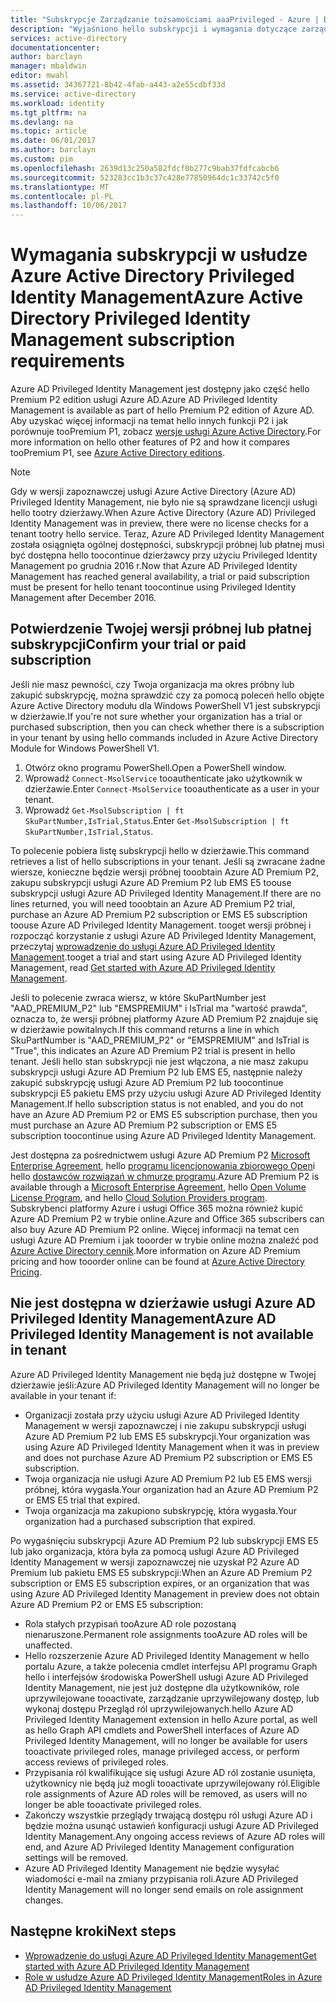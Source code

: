 ```yaml
---
title: "Subskrypcje Zarządzanie tożsamościami aaaPrivileged - Azure | Dokumentacja firmy Microsoft"
description: "Wyjaśniono hello subskrypcji i wymagania dotyczące zarządzania i przy użyciu usługi Azure AD Privileged Identity Management w dzierżawie licencjonowania"
services: active-directory
documentationcenter: 
author: barclayn
manager: mbaldwin
editor: mwahl
ms.assetid: 34367721-8b42-4fab-a443-a2e55cdbf33d
ms.service: active-directory
ms.workload: identity
ms.tgt_pltfrm: na
ms.devlang: na
ms.topic: article
ms.date: 06/01/2017
ms.author: barclayn
ms.custom: pim
ms.openlocfilehash: 2639d13c250a582fdcf0b277c9bab37fdfcabcb6
ms.sourcegitcommit: 523283cc1b3c37c428e77850964dc1c33742c5f0
ms.translationtype: MT
ms.contentlocale: pl-PL
ms.lasthandoff: 10/06/2017
---
```

# <a name="azure-active-directory-privileged-identity-management-subscription-requirements"></a><span data-ttu-id="cf689-103">Wymagania subskrypcji w usłudze Azure Active Directory Privileged Identity Management</span><span class="sxs-lookup"><span data-stu-id="cf689-103">Azure Active Directory Privileged Identity Management subscription requirements</span></span>

<span data-ttu-id="cf689-104">Azure AD Privileged Identity Management jest dostępny jako część hello Premium P2 edition usługi Azure AD.</span><span class="sxs-lookup"><span data-stu-id="cf689-104">Azure AD Privileged Identity Management is available as part of hello Premium P2 edition of Azure AD.</span></span> <span data-ttu-id="cf689-105">Aby uzyskać więcej informacji na temat hello innych funkcji P2 i jak porównuje tooPremium P1, zobacz [wersje usługi Azure Active Directory](../active-directory-editions.md).</span><span class="sxs-lookup"><span data-stu-id="cf689-105">For more information on hello other features of P2 and how it compares tooPremium P1, see [Azure Active Directory editions](../active-directory-editions.md).</span></span>

>[!NOTE]
<span data-ttu-id="cf689-106">Gdy w wersji zapoznawczej usługi Azure Active Directory (Azure AD) Privileged Identity Management, nie było nie są sprawdzane licencji usługi hello tootry dzierżawy.</span><span class="sxs-lookup"><span data-stu-id="cf689-106">When Azure Active Directory (Azure AD) Privileged Identity Management was in preview, there were no license checks for a tenant tootry hello service.</span></span>  <span data-ttu-id="cf689-107">Teraz, Azure AD Privileged Identity Management została osiągnięta ogólnej dostępności, subskrypcji próbnej lub płatnej musi być dostępna hello toocontinue dzierżawcy przy użyciu Privileged Identity Management po grudnia 2016 r.</span><span class="sxs-lookup"><span data-stu-id="cf689-107">Now that Azure AD Privileged Identity Management has reached general availability, a trial or paid subscription must be present for hello tenant toocontinue using Privileged Identity Management after December 2016.</span></span>
  

## <a name="confirm-your-trial-or-paid-subscription"></a><span data-ttu-id="cf689-108">Potwierdzenie Twojej wersji próbnej lub płatnej subskrypcji</span><span class="sxs-lookup"><span data-stu-id="cf689-108">Confirm your trial or paid subscription</span></span>

<span data-ttu-id="cf689-109">Jeśli nie masz pewności, czy Twoja organizacja ma okres próbny lub zakupić subskrypcję, można sprawdzić czy za pomocą poleceń hello objęte Azure Active Directory modułu dla Windows PowerShell V1 jest subskrypcji w dzierżawie.</span><span class="sxs-lookup"><span data-stu-id="cf689-109">If you're not sure whether your organization has a trial or purchased subscription, then you can check whether there is a subscription in your tenant by using hello commands included in Azure Active Directory Module for Windows PowerShell V1.</span></span> 
1. <span data-ttu-id="cf689-110">Otwórz okno programu PowerShell.</span><span class="sxs-lookup"><span data-stu-id="cf689-110">Open a PowerShell window.</span></span>
2. <span data-ttu-id="cf689-111">Wprowadź `Connect-MsolService` tooauthenticate jako użytkownik w dzierżawie.</span><span class="sxs-lookup"><span data-stu-id="cf689-111">Enter `Connect-MsolService` tooauthenticate as a user in your tenant.</span></span>
3. <span data-ttu-id="cf689-112">Wprowadź `Get-MsolSubscription | ft SkuPartNumber,IsTrial,Status`.</span><span class="sxs-lookup"><span data-stu-id="cf689-112">Enter `Get-MsolSubscription | ft SkuPartNumber,IsTrial,Status`.</span></span>

<span data-ttu-id="cf689-113">To polecenie pobiera listę subskrypcji hello w dzierżawie.</span><span class="sxs-lookup"><span data-stu-id="cf689-113">This command retrieves a list of hello subscriptions in your tenant.</span></span> <span data-ttu-id="cf689-114">Jeśli są zwracane żadne wiersze, konieczne będzie wersji próbnej tooobtain Azure AD Premium P2, zakupu subskrypcji usługi Azure AD Premium P2 lub EMS E5 toouse subskrypcji usługi Azure AD Privileged Identity Management.</span><span class="sxs-lookup"><span data-stu-id="cf689-114">If there are no lines returned, you will need tooobtain an Azure AD Premium P2 trial, purchase an Azure AD Premium P2 subscription or EMS E5 subscription toouse Azure AD Privileged Identity Management.</span></span>  <span data-ttu-id="cf689-115">tooget wersji próbnej i rozpocząć korzystanie z usługi Azure AD Privileged Identity Management, przeczytaj [wprowadzenie do usługi Azure AD Privileged Identity Management](../active-directory-privileged-identity-management-getting-started.md).</span><span class="sxs-lookup"><span data-stu-id="cf689-115">tooget a trial and start using Azure AD Privileged Identity Management, read [Get started with Azure AD Privileged Identity Management](../active-directory-privileged-identity-management-getting-started.md).</span></span>

<span data-ttu-id="cf689-116">Jeśli to polecenie zwraca wiersz, w które SkuPartNumber jest "AAD_PREMIUM_P2" lub "EMSPREMIUM" i IsTrial ma "wartość prawda", oznacza to, że wersji próbnej platformy Azure AD Premium P2 znajduje się w dzierżawie powitalnych.</span><span class="sxs-lookup"><span data-stu-id="cf689-116">If this command returns a line in which SkuPartNumber is "AAD_PREMIUM_P2" or "EMSPREMIUM" and IsTrial is "True", this indicates an Azure AD Premium P2 trial is present in hello tenant.</span></span>  <span data-ttu-id="cf689-117">Jeśli hello stan subskrypcji nie jest włączona, a nie masz zakupu subskrypcji usługi Azure AD Premium P2 lub EMS E5, następnie należy zakupić subskrypcję usługi Azure AD Premium P2 lub toocontinue subskrypcji E5 pakietu EMS przy użyciu usługi Azure AD Privileged Identity Management.</span><span class="sxs-lookup"><span data-stu-id="cf689-117">If hello subscription status is not enabled, and you do not have an Azure AD Premium P2 or EMS E5 subscription purchase, then you must purchase an Azure AD Premium P2 subscription or EMS E5 subscription toocontinue using Azure AD Privileged Identity Management.</span></span>

<span data-ttu-id="cf689-118">Jest dostępna za pośrednictwem usługi Azure AD Premium P2 [Microsoft Enterprise Agreement](https://www.microsoft.com/en-us/licensing/licensing-programs/enterprise.aspx), hello [programu licencjonowania zbiorowego Open](https://www.microsoft.com/en-us/licensing/licensing-programs/open-license.aspx)i hello [dostawców rozwiązań w chmurze programu](https://partner.microsoft.com/en-US/cloud-solution-provider).</span><span class="sxs-lookup"><span data-stu-id="cf689-118">Azure AD Premium P2 is available through a [Microsoft Enterprise Agreement](https://www.microsoft.com/en-us/licensing/licensing-programs/enterprise.aspx), hello [Open Volume License Program](https://www.microsoft.com/en-us/licensing/licensing-programs/open-license.aspx), and hello [Cloud Solution Providers program](https://partner.microsoft.com/en-US/cloud-solution-provider).</span></span> <span data-ttu-id="cf689-119">Subskrybenci platformy Azure i usługi Office 365 można również kupić Azure AD Premium P2 w trybie online.</span><span class="sxs-lookup"><span data-stu-id="cf689-119">Azure and Office 365 subscribers can also buy Azure AD Premium P2 online.</span></span>  <span data-ttu-id="cf689-120">Więcej informacji na temat cen usługi Azure AD Premium i jak tooorder w trybie online można znaleźć pod [Azure Active Directory cennik](https://azure.microsoft.com/en-us/pricing/details/active-directory/).</span><span class="sxs-lookup"><span data-stu-id="cf689-120">More information on Azure AD Premium pricing and how tooorder online can be found at [Azure Active Directory Pricing](https://azure.microsoft.com/en-us/pricing/details/active-directory/).</span></span>

## <a name="azure-ad-privileged-identity-management-is-not-available-in-tenant"></a><span data-ttu-id="cf689-121">Nie jest dostępna w dzierżawie usługi Azure AD Privileged Identity Management</span><span class="sxs-lookup"><span data-stu-id="cf689-121">Azure AD Privileged Identity Management is not available in tenant</span></span>

<span data-ttu-id="cf689-122">Azure AD Privileged Identity Management nie będą już dostępne w Twojej dzierżawie jeśli:</span><span class="sxs-lookup"><span data-stu-id="cf689-122">Azure AD Privileged Identity Management will no longer be available in your tenant if:</span></span>
- <span data-ttu-id="cf689-123">Organizacji została przy użyciu usługi Azure AD Privileged Identity Management w wersji zapoznawczej i nie zakupu subskrypcji usługi Azure AD Premium P2 lub EMS E5 subskrypcji.</span><span class="sxs-lookup"><span data-stu-id="cf689-123">Your organization was using Azure AD Privileged Identity Management when it was in preview and does not purchase Azure AD Premium P2 subscription or EMS E5 subscription.</span></span>
- <span data-ttu-id="cf689-124">Twoja organizacja nie usługi Azure AD Premium P2 lub E5 EMS wersji próbnej, która wygasła.</span><span class="sxs-lookup"><span data-stu-id="cf689-124">Your organization had an Azure AD Premium P2 or EMS E5 trial that expired.</span></span>
- <span data-ttu-id="cf689-125">Twoja organizacja ma zakupiono subskrypcję, która wygasła.</span><span class="sxs-lookup"><span data-stu-id="cf689-125">Your organization had a purchased subscription that expired.</span></span>

<span data-ttu-id="cf689-126">Po wygaśnięciu subskrypcji Azure AD Premium P2 lub subskrypcji EMS E5 lub jako organizacja, która była za pomocą usługi Azure AD Privileged Identity Management w wersji zapoznawczej nie uzyskał P2 Azure AD Premium lub pakietu EMS E5 subskrypcji:</span><span class="sxs-lookup"><span data-stu-id="cf689-126">When an Azure AD Premium P2 subscription or EMS E5 subscription expires, or an organization that was using Azure AD Privileged Identity Management in preview does not obtain Azure AD Premium P2 or EMS E5 subscription:</span></span>

- <span data-ttu-id="cf689-127">Rola stałych przypisań tooAzure AD role pozostaną nienaruszone.</span><span class="sxs-lookup"><span data-stu-id="cf689-127">Permanent role assignments tooAzure AD roles will be unaffected.</span></span>
- <span data-ttu-id="cf689-128">Hello rozszerzenie Azure AD Privileged Identity Management w hello portalu Azure, a także polecenia cmdlet interfejsu API programu Graph hello i interfejsów środowiska PowerShell usługi Azure AD Privileged Identity Management, nie jest już dostępne dla użytkowników, role uprzywilejowane tooactivate, zarządzanie uprzywilejowany dostęp, lub wykonaj dostępu Przegląd ról uprzywilejowanych.</span><span class="sxs-lookup"><span data-stu-id="cf689-128">hello Azure AD Privileged Identity Management extension in hello Azure portal, as well as hello Graph API cmdlets and PowerShell interfaces of Azure AD Privileged Identity Management, will no longer be available for users tooactivate privileged roles, manage privileged access, or perform access reviews of privileged roles.</span></span>
- <span data-ttu-id="cf689-129">Przypisania ról kwalifikujące się usługi Azure AD ról zostanie usunięta, użytkownicy nie będą już mogli tooactivate uprzywilejowany ról.</span><span class="sxs-lookup"><span data-stu-id="cf689-129">Eligible role assignments of Azure AD roles will be removed, as users will no longer be able tooactivate privileged roles.</span></span>
- <span data-ttu-id="cf689-130">Zakończy wszystkie przeglądy trwającą dostępu ról usługi Azure AD i będzie można usunąć ustawień konfiguracji usługi Azure AD Privileged Identity Management.</span><span class="sxs-lookup"><span data-stu-id="cf689-130">Any ongoing access reviews of Azure AD roles will end, and Azure AD Privileged Identity Management configuration settings will be removed.</span></span>
- <span data-ttu-id="cf689-131">Azure AD Privileged Identity Management nie będzie wysyłać wiadomości e-mail na zmiany przypisania roli.</span><span class="sxs-lookup"><span data-stu-id="cf689-131">Azure AD Privileged Identity Management will no longer send emails on role assignment changes.</span></span>

## <a name="next-steps"></a><span data-ttu-id="cf689-132">Następne kroki</span><span class="sxs-lookup"><span data-stu-id="cf689-132">Next steps</span></span>

- [<span data-ttu-id="cf689-133">Wprowadzenie do usługi Azure AD Privileged Identity Management</span><span class="sxs-lookup"><span data-stu-id="cf689-133">Get started with Azure AD Privileged Identity Management</span></span>](../active-directory-privileged-identity-management-getting-started.md)
- [<span data-ttu-id="cf689-134">Role w usłudze Azure AD Privileged Identity Management</span><span class="sxs-lookup"><span data-stu-id="cf689-134">Roles in Azure AD Privileged Identity Management</span></span>](../active-directory-privileged-identity-management-roles.md)
